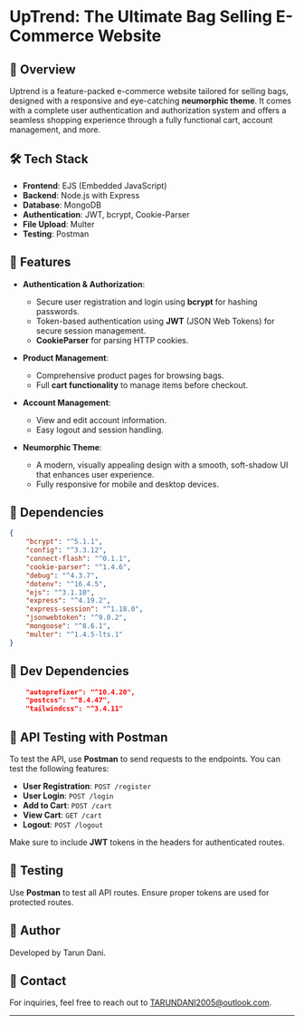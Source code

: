 # UpTrend: The Ultimate Bag Selling E-Commerce Website

## 🌟 Overview
Uptrend is a feature-packed e-commerce website tailored for selling bags, designed with a responsive and eye-catching **neumorphic theme**. It comes with a complete user authentication and authorization system and offers a seamless shopping experience through a fully functional cart, account management, and more.

## 🛠️ Tech Stack
- **Frontend**: EJS (Embedded JavaScript)
- **Backend**: Node.js with Express
- **Database**: MongoDB
- **Authentication**: JWT, bcrypt, Cookie-Parser
- **File Upload**: Multer
- **Testing**: Postman

## 🚀 Features
- **Authentication & Authorization**: 
  - Secure user registration and login using **bcrypt** for hashing passwords.
  - Token-based authentication using **JWT** (JSON Web Tokens) for secure session management.
  - **CookieParser** for parsing HTTP cookies.

- **Product Management**: 
  - Comprehensive product pages for browsing bags.
  - Full **cart functionality** to manage items before checkout.

- **Account Management**:
  - View and edit account information.
  - Easy logout and session handling.

- **Neumorphic Theme**:
  - A modern, visually appealing design with a smooth, soft-shadow UI that enhances user experience.
  - Fully responsive for mobile and desktop devices.

## 🔧 Dependencies
```json
{
    "bcrypt": "^5.1.1",
    "config": "^3.3.12",
    "connect-flash": "^0.1.1",
    "cookie-parser": "^1.4.6",
    "debug": "^4.3.7",
    "dotenv": "^16.4.5",
    "ejs": "^3.1.10",
    "express": "^4.19.2",
    "express-session": "^1.18.0",
    "jsonwebtoken": "^9.0.2",
    "mongoose": "^8.6.1",
    "multer": "^1.4.5-lts.1"
}
```

## 🔧 Dev Dependencies
```json
    "autoprefixer": "^10.4.20",
    "postcss": "^8.4.47",
    "tailwindcss": "^3.4.11"
```

## 🔄 API Testing with Postman
To test the API, use **Postman** to send requests to the endpoints. You can test the following features:
- **User Registration**: `POST /register`
- **User Login**: `POST /login`
- **Add to Cart**: `POST /cart`
- **View Cart**: `GET /cart`
- **Logout**: `POST /logout`

Make sure to include **JWT** tokens in the headers for authenticated routes.


## 🧪 Testing
Use **Postman** to test all API routes. Ensure proper tokens are used for protected routes.

## 👤 Author
Developed by Tarun Dani.

## 📧 Contact
For inquiries, feel free to reach out to [TARUNDANI2005@outlook.com](mailto:TARUNDANI2005@outlook.com).

---
